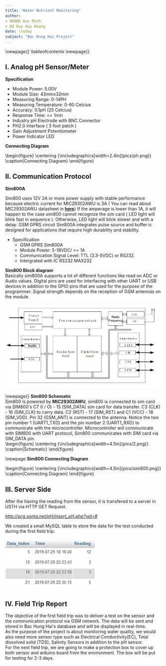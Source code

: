 ```yaml
---
title: "Water Nutrient Monitoring"
author: 
- HOANG Duc Minh
- DO Duy Huy Hoang
date: \today
subject: "Bac Hung Hai Project"
...
```


\newpage{}
\tableofcontents
\newpage{}

## I. Analog pH Sensor/Meter

**Specification**

  * Module Power: 5.00V
  * Module Size: 43mmx32mm
  * Measuring Range: 0-14PH
  * Measuring Temperature: 0-60 Celcius
  * Accuracy:  0.1pH (25 Celcius)
  * Response Time: <= 1min
  * Industry pH Electrode with BNC Connector
  * PH2.0 Interface ( 3 foot patch )
  * Gain Adjustment Potentiometer
  * Power Indicator LED

**Connecting Diagram**

  \begin{figure}
  \centering
  {\includegraphics[width=2.4in]{pics/ph.png}}
  \caption{Connecting Diagram}
  \end{figure}

## II. Communication Protocol

**Sim800A** 

Sim800 uses 12V 2A or more power supply with stable performance because electric current for MIC29302AWU is 3A ( You can read about MIC29302AWU datasheet in [**here**](http://ww1.microchip.com/downloads/en/DeviceDoc/20005685A.pdf))
If the amperage is lower than 1A, it will happen to the case sim800 cannot recognize the sim card ( LED light will blink fast in sequence ). Otherwise, LED light will blink slower and with a delay.
GSM GPRS circuit Sim800A integrates pulse source and buffer ic designed for applications that require high durability and stability.

- Specification
  * GSM GPRS Sim800A
  * Module Power: 5-18VDC/ >= 1A
  * Communication Signal Level: TTL (3.3-5VDC) or RS232.
  * Intergrated with IC RS232 MAX232

**Sim800 Block diagram**
\
Basically sim800A supports a lot of different functions like read on ADC or Audio values. Digital pins are used for interfacing with other UART or USB devices in addition to the GPIO pins that are used for the purpose of the programmer. Signal strength depends on the reception of GSM antennas on the module.
\
\
![Block Diagram](pics/1.png)

\newpage{}
**Sim800 Schematic**
\
Sim800 is powered by **MIC29302AWU**, sim800 is connected to sim card via SIM800's C7 (I / O) - 15 (SIM_DATA) sim card for data transfer. C3 (CLK) - 16 (SIM_CLK) to carry data. C2 (RST) - 17 (SIM_RST) and C1 (VCC) - 18 (SIM_VDD). Pin 32 (GSM_ANT) is connected to the antenna. 
Notice the two pin number 1 (UART1_TXD) and the pin number 2 (UART1_RXD) to communicate with the microcontroller. Microcontroller will communicate with SIM800 with UART protocol, Sim800 communicates with SIM card via SIM_DATA pin.
\
 \begin{figure}
 \centering
 {\includegraphics[width=4.5in]{pics/2.png}}
 \caption{Schematic}
 \end{figure}

\newpage
**Sim800 Connecting Diagram**

 \begin{figure}
 \centering
 {\includegraphics[width=4.5in]{pics/sim800.png}}
 \caption{Connecting Diagram}
 \end{figure}
 
## III. Server Side 
 
After the having the reading from the sensor, it is transfered to a server in USTH via HTTP GET Request.

_http://scg.sontg.net/pH/insert_pH.php?val=8_

We created a small MySQL table to store the data for the test conducted during the first field trip. \
\
![data example](pics/unknown.png)


## IV. Field Trip Report

The objective of the first field trip was to deliver a test on the sensor and the communication protocol via GSM network. The data will be sent and stored in Bac Hung Hai's database and will be displayed in real-time.
\
As the purpose of the project is about monitoring water quality, we would also need more sensor type such as Electrical Conductivity(EC), Total dissolved solid (TDS), Salinity Sensors in addition to the pH sensor. 
\
For the next field trip, we are going to make a protection box to cover up both sensor and arduino board from the environment. The box will be put for testing for 2-3 days. 





